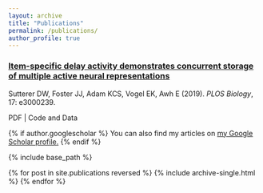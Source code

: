 ```yaml
---
layout: archive
title: "Publications"
permalink: /publications/
author_profile: true
---
```


### <u>Item-specific delay activity demonstrates concurrent storage of multiple active neural representations</u>

Sutterer DW, Foster JJ, Adam KCS, Vogel EK, Awh E (2019). *PLOS Biology*, 17: e3000239. 

PDF | Code and Data









{% if author.googlescholar %}
  You can also find my articles on <u><a href="{{author.googlescholar}}">my Google Scholar profile</a>.</u>
{% endif %}

{% include base_path %}

{% for post in site.publications reversed %}
  {% include archive-single.html %}
{% endfor %}
